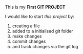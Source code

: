 This is my **First GIT PROJECT**

I would like to start _this project_ by:
1. creating a file
2. added to a initialised git folder
3. make changes
4. commit changes
5. and track changes via the git log
